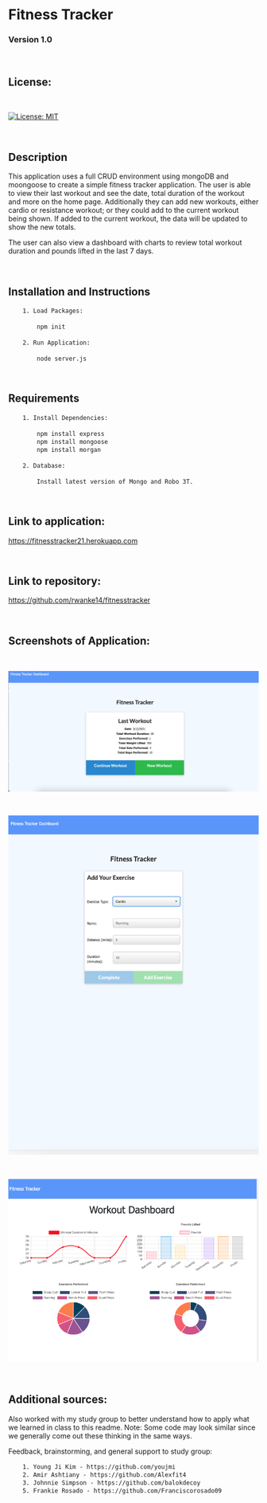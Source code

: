# Fitness Tracker

### Version 1.0

<br>

## License:
<br>

[![License: MIT](https://img.shields.io/badge/License-MIT-yellow.svg)](https://opensource.org/licenses/MIT)

<br>

## Description

This application uses a full CRUD environment using mongoDB and moongoose to create a simple fitness tracker application. The user is able to view their last workout and see the date, total duration of the workout and more on the home page. Additionally they can add new workouts, either cardio or resistance workout; or they could add to the current workout being shown.  If added to the current workout, the data will be updated to show the new totals. 

The user can also view a dashboard with charts to review total workout duration and pounds lifted in the last 7 days. 

<br>


## Installation and Instructions

        1. Load Packages:

            npm init

        2. Run Application:

            node server.js
<br>

## Requirements

        1. Install Dependencies:

            npm install express
            npm install mongoose
            npm install morgan

        2. Database:

            Install latest version of Mongo and Robo 3T.

<br>

## Link to application:

https://fitnesstracker21.herokuapp.com

<br>

## Link to repository:

https://github.com/rwanke14/fitnesstracker

<br>

## Screenshots of Application:

<br>

![Last Workout](./public/images/Lastworkout.png)

<br>

![Add Workout](./public/images/addworkout.png)

<br>

![Dashboard](./public/images/dashboard.png)

<br>

## Additional sources:

Also worked with my study group to better understand how to apply what we learned in class to this readme. Note: Some code may look similar since we generally come out these thinking in the same ways. 

Feedback, brainstorming, and general support to study group:

        1. Young Ji Kim - https://github.com/youjmi
        2. Amir Ashtiany - https://github.com/Alexfit4
        3. Johnnie Simpson - https://github.com/balokdecoy
        5. Frankie Rosado - https://github.com/Franciscorosado09
